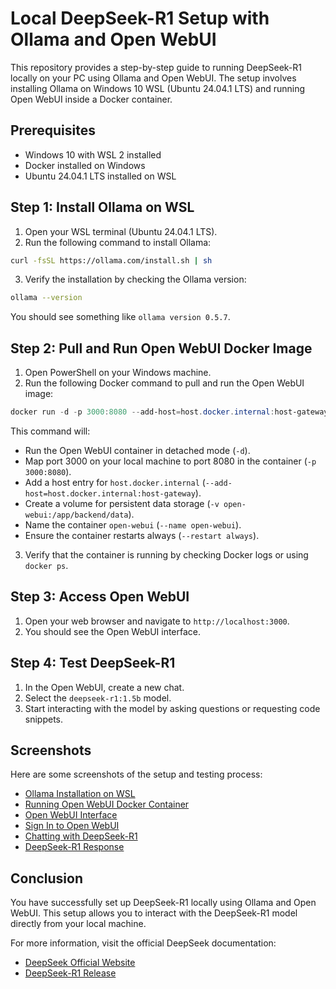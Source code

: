 # Local DeepSeek-R1 Setup with Ollama and Open WebUI

This repository provides a step-by-step guide to running DeepSeek-R1 locally on your PC using Ollama and Open WebUI. The setup involves installing Ollama on Windows 10 WSL (Ubuntu 24.04.1 LTS) and running Open WebUI inside a Docker container.

## Prerequisites

- Windows 10 with WSL 2 installed
- Docker installed on Windows
- Ubuntu 24.04.1 LTS installed on WSL

## Step 1: Install Ollama on WSL

1. Open your WSL terminal (Ubuntu 24.04.1 LTS).
2. Run the following command to install Ollama:

```bash
curl -fsSL https://ollama.com/install.sh | sh
```

3. Verify the installation by checking the Ollama version:

```bash
ollama --version
```

You should see something like `ollama version 0.5.7`.

## Step 2: Pull and Run Open WebUI Docker Image

1. Open PowerShell on your Windows machine.
2. Run the following Docker command to pull and run the Open WebUI image:

```powershell
docker run -d -p 3000:8080 --add-host=host.docker.internal:host-gateway -v open-webui:/app/backend/data --name open-webui --restart always ghcr.io/open-webui/open-webui:main
```

   This command will:
   - Run the Open WebUI container in detached mode (`-d`).
   - Map port 3000 on your local machine to port 8080 in the container (`-p 3000:8080`).
   - Add a host entry for `host.docker.internal` (`--add-host=host.docker.internal:host-gateway`).
   - Create a volume for persistent data storage (`-v open-webui:/app/backend/data`).
   - Name the container `open-webui` (`--name open-webui`).
   - Ensure the container restarts always (`--restart always`).

3. Verify that the container is running by checking Docker logs or using `docker ps`.

## Step 3: Access Open WebUI

1. Open your web browser and navigate to `http://localhost:3000`.
2. You should see the Open WebUI interface.

## Step 4: Test DeepSeek-R1

1. In the Open WebUI, create a new chat.
2. Select the `deepseek-r1:1.5b` model.
3. Start interacting with the model by asking questions or requesting code snippets.

## Screenshots

Here are some screenshots of the setup and testing process:

- [Ollama Installation on WSL](ollama-wsl-ubuntu-24.04.1-lts-terminal.png)
- [Running Open WebUI Docker Container](ollama-open-webui-docker.png)
- [Open WebUI Interface](open-webui-deepseek.png)
- [Sign In to Open WebUI](open-webui-deepseek-r1-1.5b.png)
- [Chatting with DeepSeek-R1](open-webui-deepseek-r1-1.5b-chat-1.png)
- [DeepSeek-R1 Response](open-webui-deepseek-r1-1.5b-chat-2.png)

## Conclusion

You have successfully set up DeepSeek-R1 locally using Ollama and Open WebUI. This setup allows you to interact with the DeepSeek-R1 model directly from your local machine.

For more information, visit the official DeepSeek documentation:
- [DeepSeek Official Website](https://www.deepseek.com)
- [DeepSeek-R1 Release](https://api-docs.deepseek.com/news/news250120)
